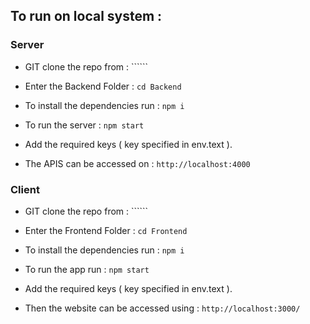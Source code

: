 ## To run on local system :

### Server

* GIT clone the repo from : `````` 

* Enter the Backend Folder : ```cd Backend``` 

* To install the dependencies run : ```npm i``` 

* To run the server : ```npm start```

* Add the required keys ( key specified in env.text ).

* The APIS can be accessed on : ```http://localhost:4000```

### Client

* GIT clone the repo from : ``````

* Enter the Frontend Folder : ```cd Frontend``` 

* To install the dependencies run : ```npm i```

* To run the app run : ```npm start```

* Add the required keys ( key specified in env.text ).

* Then the website can be accessed using : ```http://localhost:3000/```
